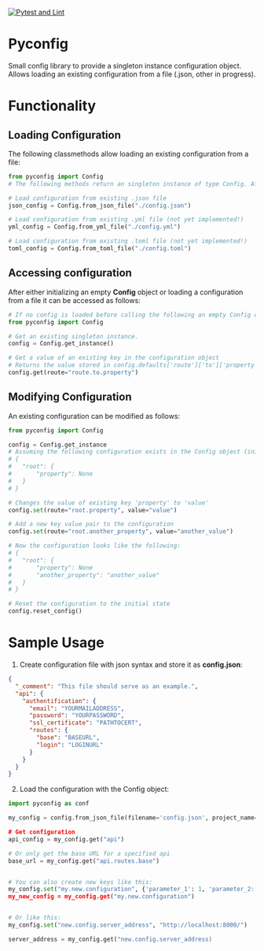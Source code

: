 [![Pytest and Lint](https://github.com/pgoelter/pyconfig/actions/workflows/main.yml/badge.svg?branch=main)](https://github.com/pgoelter/pyconfig/actions/workflows/main.yml)

# Pyconfig

Small config library to provide a singleton instance configuration object. Allows loading an existing configuration from a file (.json, other in progress).

# Functionality

## Loading Configuration

The following classmethods allow loading an existing configuration from a file:

```python
from pyconfig import Config
# The following methods return an singleton instance of type Config. After loading a config, it can be accessed by calling Config.get_instance()

# Load configuration from existing .json file
json_config = Config.from_json_file("./config.json")

# Load configuration from existing .yml file (not yet implemented!)
yml_config = Config.from_yml_file("./config.yml")

# Load configuration from existing .toml file (not yet implemented!)
toml_config = Config.from_toml_file("./config.toml")
```

## Accessing configuration

After either initializing an empty **Config** object or loading a configuration from a file it can be accessed as follows:

```python
# If no config is loaded before calling the following an empty Config object is initialized.
from pyconfig import Config

# Get an existing singleton instance.
config = Config.get_instance()

# Get a value of an existing key in the configuration object
# Returns the value stored in config.defaults['route']['to']['property']
config.get(route="route.to.property")
```

## Modifying Configuration

An existing configuration can be modified as follows:

```python
from pyconfig import Config

config = Config.get_instance
# Assuming the following configuration exists in the Config object (initial state):
# {
#   "root": {
#       "property": None
#   }
# }

# Changes the value of existing key 'property' to 'value'
config.set(route="root.property", value="value")

# Add a new key value pair to the configuration
config.set(route="root.another_property", value="another_value")

# Now the configuration looks like the following:
# {
#   "root": {
#       "property": None
#       "another_property": "another_value"
#   }
# }

# Reset the configuration to the initial state
config.reset_config()

```

# Sample Usage

1. Create configuration file with json syntax and store it as **config.json**:

```json
{
  "_comment": "This file should serve as an example.",
  "api": {
    "authentification": {
      "email": "YOURMAILADDRESS",
      "password": "YOURPASSWORD",
      "ssl_certificate": "PATHTOCERT",
      "routes": {
        "base": "BASEURL",
        "login": "LOGINURL"
      }
    }
  }
}
```

2. Load the configuration with the Config object:

```python
import pyconfig as conf

my_config = config.from_json_file(filename='config.json', project_name='My Awesome Project)

# Get configuration
api_config = my_config.get("api")

# Or only get the base URL for a specified api
base_url = my_config.get("api.routes.base")


# You can also create new keys like this:
my_config.set("my.new.configuration", {'parameter_1': 1, 'parameter_2: 2})
my_new_config = my_config.get("my.new.configuration")


# Or like this:
my_config.set("new.config.server_address", "http://localhost:8000/")

server_address = my_config.get("new.config.server_address)


```
